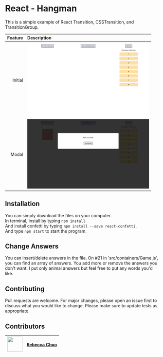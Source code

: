 # React - Hangman

This is a simple example of React Transition, CSSTransition, and TransitionGroup.<br />

| Feature | Description |
| -----: | :----------- |
|  Initial | <img src="https://github.com/rebeccachoo/react-animation/blob/main/FireShot%20Capture%201172%20-%20React%20App%20-%20localhost.png?raw=true"  width="400">|
|  Modal | <img src="https://github.com/rebeccachoo/react-animation/blob/main/FireShot%20Capture%201181%20-%20React%20App%20-%20localhost.png?raw=true"  width="400">|

## Installation

You can simply download the files on your computer. <br />
In terminal, install by typing `npm install`.  <br />
And install confetti by typing `npm install --save react-confetti`.  <br />
And type `npm start` to start the program.

## Change Answers

You can insert/delete answers in the file. On #21 in 'src/containers/Game.js', you can find an array of answers. You add more or remove the answers you don't want. I put only animal answers but feel free to put any words you'd like.
 
## Contributing

Pull requests are welcome. For major changes, please open an issue first to discuss what you would like to change.
Please make sure to update tests as appropriate. 


##  Contributors

|  <img src="https://avatars.githubusercontent.com/u/254729?s=460&u=58ed23724180265db677357b4133d4ef970d6407&v=4" width="50" height="50" /> |<a href="https://github.com/rebeccachoo" target="_blank">Rebecca Choo</a>| 
| ----------- | ----------- |
